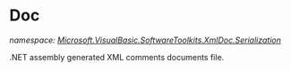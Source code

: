 ﻿
# Doc
_namespace: [Microsoft.VisualBasic.SoftwareToolkits.XmlDoc.Serialization](N-Microsoft.VisualBasic.SoftwareToolkits.XmlDoc.Serialization.md)_

.NET assembly generated XML comments documents file.





